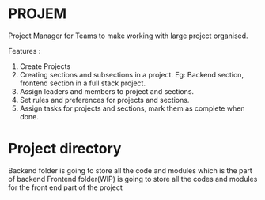 # PROJEM

Project Manager for Teams to make working with large project organised.

Features :
1. Create Projects
2. Creating sections and subsections in a project. Eg: Backend section, frontend section in a full stack project.
3. Assign leaders and members to project and sections.
4. Set rules and preferences for projects and sections.
5. Assign tasks for projects and sections, mark them as complete when done.

# Project directory 

Backend folder is going to store all the code and modules which is the part of backend
Frontend folder(WIP) is going to store all the codes and modules for the front end part of the project
